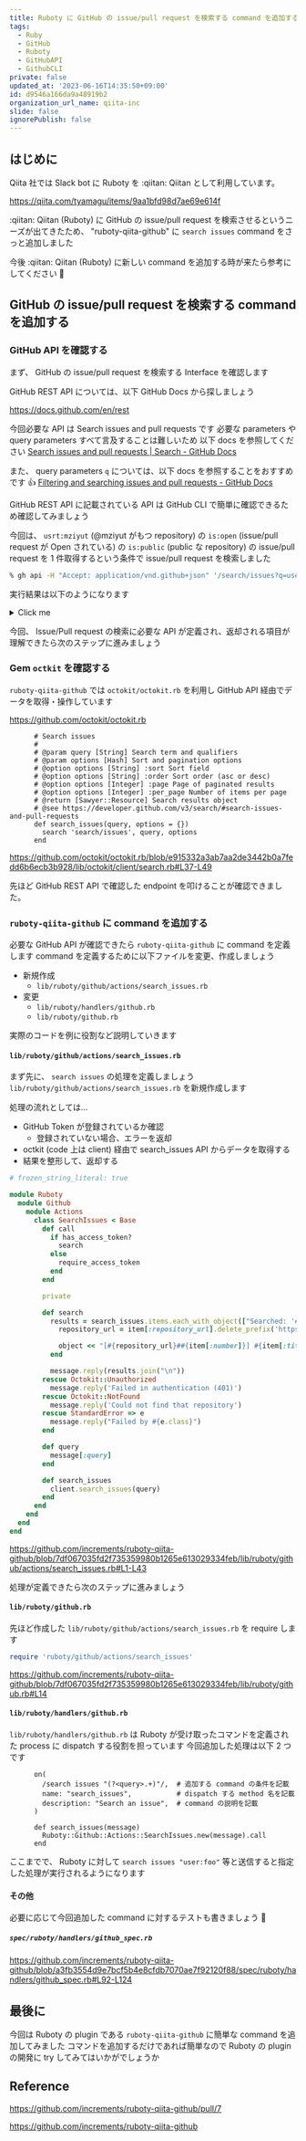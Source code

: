 ```yaml
---
title: Ruboty に GitHub の issue/pull request を検索する command を追加する
tags:
  - Ruby
  - GitHub
  - Ruboty
  - GitHubAPI
  - GithubCLI
private: false
updated_at: '2023-06-16T14:35:50+09:00'
id: d9546a166da9a48919b2
organization_url_name: qiita-inc
slide: false
ignorePublish: false
---
```


## はじめに

Qiita 社では Slack bot に Ruboty を :qiitan: Qiitan として利用しています。

https://qiita.com/tyamagu/items/9aa1bfd98d7ae69e614f

:qiitan: Qiitan (Ruboty) に GitHub の issue/pull request を検索させるというニーズが出てきたため、 "ruboty-qiita-github" に `search issues` command をさっと追加しました

今後 :qiitan: Qiitan (Ruboty) に新しい command を追加する時が来たら参考にしてください :information_desk_person:

## GitHub の issue/pull request を検索する command を追加する

### GitHub API を確認する

まず、 GitHub の issue/pull request を検索する Interface を確認します

GitHub REST API については、以下 GitHub Docs から探しましょう

https://docs.github.com/en/rest

今回必要な API は Search issues and pull requests です
必要な parameters や query parameters すべて言及することは難しいため 以下 docs を参照してください
[Search issues and pull requests | Search - GitHub Docs](https://docs.github.com/en/rest/search#search-issues-and-pull-requests)

また、 query parameters `q` については、以下 docs を参照することをおすすめです :thumbsup:
[Filtering and searching issues and pull requests - GitHub Docs](https://docs.github.com/en/issues/tracking-your-work-with-issues/filtering-and-searching-issues-and-pull-requests)

GitHub REST API に記載されている API は GitHub CLI で簡単に確認できるため確認してみましょう

今回は、 `usrt:mziyut` (@mziyut がもつ repository) の `is:open` (issue/pull request が Open されている) の `is:public` (public な repository) の issue/pull request を 1 件取得するという条件で issue/pull request を検索しました

```zsh
% gh api -H "Accept: application/vnd.github+json" '/search/issues?q=user:mziyut+is:public+is:open&per_page=1'
```

実行結果は以下のようになります

<details><summary>Click me</summary>

```json
{
  "total_count": 31,
  "incomplete_results": false,
  "items": [
    {
      "url": "https://api.github.com/repos/mziyut/honkit-plugin-prism/issues/7",
      "repository_url": "https://api.github.com/repos/mziyut/honkit-plugin-prism",
      "labels_url": "https://api.github.com/repos/mziyut/honkit-plugin-prism/issues/7/labels{/name}",
      "comments_url": "https://api.github.com/repos/mziyut/honkit-plugin-prism/issues/7/comments",
      "events_url": "https://api.github.com/repos/mziyut/honkit-plugin-prism/issues/7/events",
      "html_url": "https://github.com/mziyut/honkit-plugin-prism/pull/7",
      "id": 1410719907,
      "node_id": "PR_kwDOIJ_6M85A4onc",
      "number": 7,
      "title": "Bump @types/node from 18.8.3 to 18.11.0",
      "user": {
        "login": "dependabot[bot]",
        "id": 49699333,
        "node_id": "MDM6Qm90NDk2OTkzMzM=",
        "avatar_url": "https://avatars.githubusercontent.com/in/29110?v=4",
        "gravatar_id": "",
        "url": "https://api.github.com/users/dependabot%5Bbot%5D",
        "html_url": "https://github.com/apps/dependabot",
        "followers_url": "https://api.github.com/users/dependabot%5Bbot%5D/followers",
        "following_url": "https://api.github.com/users/dependabot%5Bbot%5D/following{/other_user}",
        "gists_url": "https://api.github.com/users/dependabot%5Bbot%5D/gists{/gist_id}",
        "starred_url": "https://api.github.com/users/dependabot%5Bbot%5D/starred{/owner}{/repo}",
        "subscriptions_url": "https://api.github.com/users/dependabot%5Bbot%5D/subscriptions",
        "organizations_url": "https://api.github.com/users/dependabot%5Bbot%5D/orgs",
        "repos_url": "https://api.github.com/users/dependabot%5Bbot%5D/repos",
        "events_url": "https://api.github.com/users/dependabot%5Bbot%5D/events{/privacy}",
        "received_events_url": "https://api.github.com/users/dependabot%5Bbot%5D/received_events",
        "type": "Bot",
        "site_admin": false
      },
      "labels": [
        {
          "id": 4678247549,
          "node_id": "LA_kwDOIJ_6M88AAAABFthkfQ",
          "url": "https://api.github.com/repos/mziyut/honkit-plugin-prism/labels/dependencies",
          "name": "dependencies",
          "color": "0366d6",
          "default": false,
          "description": "Pull requests that update a dependency file"
        },
        {
          "id": 4678247557,
          "node_id": "LA_kwDOIJ_6M88AAAABFthkhQ",
          "url": "https://api.github.com/repos/mziyut/honkit-plugin-prism/labels/javascript",
          "name": "javascript",
          "color": "168700",
          "default": false,
          "description": "Pull requests that update Javascript code"
        }
      ],
      "state": "open",
      "locked": false,
      "assignee": null,
      "assignees": [],
      "milestone": null,
      "comments": 0,
      "created_at": "2022-10-17T01:17:11Z",
      "updated_at": "2022-10-17T01:17:13Z",
      "closed_at": null,
      "author_association": "NONE",
      "active_lock_reason": null,
      "draft": false,
      "pull_request": {
        "url": "https://api.github.com/repos/mziyut/honkit-plugin-prism/pulls/7",
        "html_url": "https://github.com/mziyut/honkit-plugin-prism/pull/7",
        "diff_url": "https://github.com/mziyut/honkit-plugin-prism/pull/7.diff",
        "patch_url": "https://github.com/mziyut/honkit-plugin-prism/pull/7.patch",
        "merged_at": null
      },
      "body": "Bumps [@types/node](https://github.com/DefinitelyTyped/DefinitelyTyped/tree/HEAD/types/node) from 18.8.3 to 18.11.0.\n<details>\n<summary>Commits</summary>\n<ul>\n<li>See full diff in <a href=\"https://github.com/DefinitelyTyped/DefinitelyTyped/commits/HEAD/types/node\">compare view</a></li>\n</ul>\n</details>\n<br />\n\n\n[![Dependabot compatibility score](https://dependabot-badges.githubapp.com/badges/compatibility_score?dependency-name=@types/node&package-manager=npm_and_yarn&previous-version=18.8.3&new-version=18.11.0)](https://docs.github.com/en/github/managing-security-vulnerabilities/about-dependabot-security-updates#about-compatibility-scores)\n\nDependabot will resolve any conflicts with this PR as long as you don't alter it yourself. You can also trigger a rebase manually by commenting `@dependabot rebase`.\n\n[//]: # (dependabot-automerge-start)\n[//]: # (dependabot-automerge-end)\n\n---\n\n<details>\n<summary>Dependabot commands and options</summary>\n<br />\n\nYou can trigger Dependabot actions by commenting on this PR:\n- `@dependabot rebase` will rebase this PR\n- `@dependabot recreate` will recreate this PR, overwriting any edits that have been made to it\n- `@dependabot merge` will merge this PR after your CI passes on it\n- `@dependabot squash and merge` will squash and merge this PR after your CI passes on it\n- `@dependabot cancel merge` will cancel a previously requested merge and block automerging\n- `@dependabot reopen` will reopen this PR if it is closed\n- `@dependabot close` will close this PR and stop Dependabot recreating it. You can achieve the same result by closing it manually\n- `@dependabot ignore this major version` will close this PR and stop Dependabot creating any more for this major version (unless you reopen the PR or upgrade to it yourself)\n- `@dependabot ignore this minor version` will close this PR and stop Dependabot creating any more for this minor version (unless you reopen the PR or upgrade to it yourself)\n- `@dependabot ignore this dependency` will close this PR and stop Dependabot creating any more for this dependency (unless you reopen the PR or upgrade to it yourself)\n\n\n</details>",
      "reactions": {
        "url": "https://api.github.com/repos/mziyut/honkit-plugin-prism/issues/7/reactions",
        "total_count": 0,
        "+1": 0,
        "-1": 0,
        "laugh": 0,
        "hooray": 0,
        "confused": 0,
        "heart": 0,
        "rocket": 0,
        "eyes": 0
      },
      "timeline_url": "https://api.github.com/repos/mziyut/honkit-plugin-prism/issues/7/timeline",
      "performed_via_github_app": null,
      "state_reason": null,
      "score": 1.0
    }
  ]
}
```

</details>

今回、 Issue/Pull request の検索に必要な API が定義され、返却される項目が理解できたら次のステップに進みましょう

### Gem `octkit` を確認する

`ruboty-qiita-github` では `octokit/octokit.rb` を利用し GitHub API 経由でデータを取得・操作しています

https://github.com/octokit/octokit.rb

```ruby:lib/octokit/client/search.rb#L37-L49
      # Search issues
      #
      # @param query [String] Search term and qualifiers
      # @param options [Hash] Sort and pagination options
      # @option options [String] :sort Sort field
      # @option options [String] :order Sort order (asc or desc)
      # @option options [Integer] :page Page of paginated results
      # @option options [Integer] :per_page Number of items per page
      # @return [Sawyer::Resource] Search results object
      # @see https://developer.github.com/v3/search/#search-issues-and-pull-requests
      def search_issues(query, options = {})
        search 'search/issues', query, options
      end
```

https://github.com/octokit/octokit.rb/blob/e915332a3ab7aa2de3442b0a7fedd6b6ecb3b928/lib/octokit/client/search.rb#L37-L49

先ほど GitHub REST API で確認した endpoint を叩けることが確認できました。

### `ruboty-qiita-github` に command を追加する

必要な GitHub API が確認できたら `ruboty-qiita-github` に command を定義します
command を定義するために以下ファイルを変更、作成しましょう

- 新規作成
  - `lib/ruboty/github/actions/search_issues.rb`
- 変更
  - `lib/ruboty/handlers/github.rb`
  - `lib/ruboty/github.rb`

実際のコードを例に役割など説明していきます

#### `lib/ruboty/github/actions/search_issues.rb`

まず先に、 `search issues` の処理を定義しましょう
`lib/ruboty/github/actions/search_issues.rb` を新規作成します

処理の流れとしては...

- GitHub Token が登録されているか確認
  - 登録されていない場合、エラーを返却
- octkit (code 上は client) 経由で search_issues API からデータを取得する
- 結果を整形して、返却する

```ruby:lib/ruboty/github/actions/search_issues.rb
# frozen_string_literal: true

module Ruboty
  module Github
    module Actions
      class SearchIssues < Base
        def call
          if has_access_token?
            search
          else
            require_access_token
          end
        end

        private

        def search
          results = search_issues.items.each_with_object(["Searched: '#{query}'"]) do |item, object|
            repository_url = item[:repository_url].delete_prefix('https://api.github.com/repos/')

            object << "[#{repository_url}##{item[:number]}] #{item[:title]} (#{item[:user][:login]})\n#{item[:html_url]}"
          end

          message.reply(results.join("\n"))
        rescue Octokit::Unauthorized
          message.reply('Failed in authentication (401)')
        rescue Octokit::NotFound
          message.reply('Could not find that repository')
        rescue StandardError => e
          message.reply("Failed by #{e.class}")
        end

        def query
          message[:query]
        end

        def search_issues
          client.search_issues(query)
        end
      end
    end
  end
end
```

https://github.com/increments/ruboty-qiita-github/blob/7df067035fd2f735359980b1265e613029334feb/lib/ruboty/github/actions/search_issues.rb#L1-L43

処理が定義できたら次のステップに進みましょう

#### `lib/ruboty/github.rb`

先ほど作成した `lib/ruboty/github/actions/search_issues.rb` を require します

```:lib/ruboty/github.rb
require 'ruboty/github/actions/search_issues'
```

https://github.com/increments/ruboty-qiita-github/blob/7df067035fd2f735359980b1265e613029334feb/lib/ruboty/github.rb#L14

#### `lib/ruboty/handlers/github.rb`

`lib/ruboty/handlers/github.rb` は Ruboty が受け取ったコマンドを定義された process に dispatch する役割を担っています
今回追加した処理は以下 2 つです

```ruby:lib/ruboty/handlers/github.rb#L14-L18
      on(
        /search issues "(?<query>.+)"/,  # 追加する command の条件を記載
        name: "search_issues",           # dispatch する method 名を記載
        description: "Search an issue",  # command の説明を記載
      )
```

```ruby:lib/ruboty/handlers/github.rb#L54-L56
      def search_issues(message)
        Ruboty::Github::Actions::SearchIssues.new(message).call
      end
```

ここまでで、 Ruboty に対して `search issues "user:foo"` 等と送信すると指定した処理が実行されるようになります

#### その他

必要に応じて今回追加した command に対するテストも書きましょう :muscle:

##### `spec/ruboty/handlers/github_spec.rb`

https://github.com/increments/ruboty-qiita-github/blob/a3fb3554d9e7bcf5b4e8cfdb7070ae7f92120f88/spec/ruboty/handlers/github_spec.rb#L92-L124

## 最後に

今回は Ruboty の plugin である `ruboty-qiita-github` に簡単な command を追加してみました
コマンドを追加するだけであれば簡単なので Ruboty の plugin の開発に try してみてはいかがでしょうか

## Reference

https://github.com/increments/ruboty-qiita-github/pull/7

https://github.com/increments/ruboty-qiita-github
